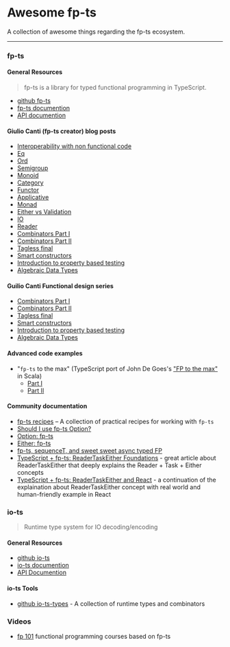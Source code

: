 # Awesome fp-ts

A collection of awesome things regarding the fp-ts ecosystem.

--------

### fp-ts

#### General Resources

> fp-ts is a library for typed functional programming in TypeScript.

* [github fp-ts](https://github.com/gcanti/fp-ts)
* [fp-ts documention](https://gcanti.github.io/fp-ts/)
* [API documention](https://gcanti.github.io/fp-ts/modules/)

#### Giulio Canti (fp-ts creator) blog posts

- [Interoperability with non functional code](https://dev.to/gcanti/interoperability-with-non-functional-code-using-fp-ts-432e)
- [Eq](https://dev.to/gcanti/getting-started-with-fp-ts-setoid-39f3)
- [Ord](https://dev.to/gcanti/getting-started-with-fp-ts-ord-5f1e)
- [Semigroup](https://dev.to/gcanti/getting-started-with-fp-ts-semigroup-2mf7)
- [Monoid](https://dev.to/gcanti/getting-started-with-fp-ts-monoid-ja0)
- [Category](https://dev.to/gcanti/getting-started-with-fp-ts-category-4c9a)
- [Functor](https://dev.to/gcanti/getting-started-with-fp-ts-functor-36ek)
- [Applicative](https://dev.to/gcanti/getting-started-with-fp-ts-applicative-1kb3)
- [Monad](https://dev.to/gcanti/getting-started-with-fp-ts-monad-6k)
- [Either vs Validation](https://dev.to/gcanti/getting-started-with-fp-ts-either-vs-validation-5eja)
- [IO](https://dev.to/gcanti/getting-started-with-fp-ts-io-36p6)
- [Reader](https://dev.to/gcanti/getting-started-with-fp-ts-reader-1ie5)
- [Combinators Part I](https://dev.to/gcanti/functional-design-combinators-14pn)
- [Combinators Part II](https://dev.to/gcanti/functional-design-how-to-make-the-time-combinator-more-general-3fge)
- [Tagless final](https://dev.to/gcanti/functional-design-tagless-final-332k)
- [Smart constructors](https://dev.to/gcanti/functional-design-smart-constructors-14nb)
- [Introduction to property based testing](https://dev.to/gcanti/introduction-to-property-based-testing-17nk)
- [Algebraic Data Types](https://dev.to/gcanti/functional-design-algebraic-data-types-36kf)

#### Guilio Canti Functional design series
- [Combinators Part I](https://dev.to/gcanti/functional-design-combinators-14pn)
- [Combinators Part II](https://dev.to/gcanti/functional-design-how-to-make-the-time-combinator-more-general-3fge)
- [Tagless final](https://dev.to/gcanti/functional-design-tagless-final-332k)
- [Smart constructors](https://dev.to/gcanti/functional-design-smart-constructors-14nb)
- [Introduction to property based testing](https://dev.to/gcanti/introduction-to-property-based-testing-17nk)
- [Algebraic Data Types](https://dev.to/gcanti/functional-design-algebraic-data-types-36kf)

#### Advanced code examples

- "`fp-ts` to the max" (TypeScript port of John De Goes's ["FP to the max"](https://www.youtube.com/watch?v=sxudIMiOo68) in Scala)
    - [Part I](https://github.com/gcanti/fp-ts/blob/master/examples/fp-ts-to-the-max-I.ts)
    - [Part II](https://github.com/gcanti/fp-ts/blob/master/examples/fp-ts-to-the-max-II.ts)

#### Community documentation

- [fp-ts recipes](https://grossbart.github.io/fp-ts-recipes/) – A collection of practical recipes for working with `fp-ts`
- [Should I use fp-ts Option?](https://dev.to/anthonyjoeseph/should-i-use-fp-ts-option-28ed)
- [Option: fp-ts](https://dev.to/waynevanson/fp-ts-meets-if-else-and-switch-part-1-3-2lpf)
- [Either: fp-ts](https://dev.to/waynevanson/either-fp-ts-meets-if-else-and-switch-part-2-3-893)
- [fp-ts, sequenceT, and sweet sweet async typed FP](https://dev.to/gnomff_65/fp-ts-sequencet-and-sweet-sweet-async-typed-fp-5aop)
- [TypeScript + fp-ts: ReaderTaskEither Foundations](https://andywhite.xyz/posts/2021-01-27-rte-foundations/) - great article about ReaderTaskEither that deeply explains the Reader + Task + Either concepts
- [TypeScript + fp-ts: ReaderTaskEither and React](https://andywhite.xyz/posts/2021-01-28-rte-react/) - a continuation of the explaination about ReaderTaskEither concept with real world and human-friendly example in React

### io-ts
> Runtime type system for IO decoding/encoding

#### General Resources
* [github io-ts](https://github.com/gcanti/io-ts)
* [io-ts documention](https://github.com/gcanti/io-ts/blob/master/index.md)
* [API Documention](https://gcanti.github.io/io-ts/)

#### io-ts Tools
* [github io-ts-types](https://github.com/gcanti/io-ts-types) - A collection of runtime types and combinators

### Videos
- [fp 101](https://www.youtube.com/watch?v=ci_rKKvvkJo&list=PLEwNZN34BR6IX2zE3h-c4iYCLvR-UkoNV) functional programming courses based on fp-ts 

